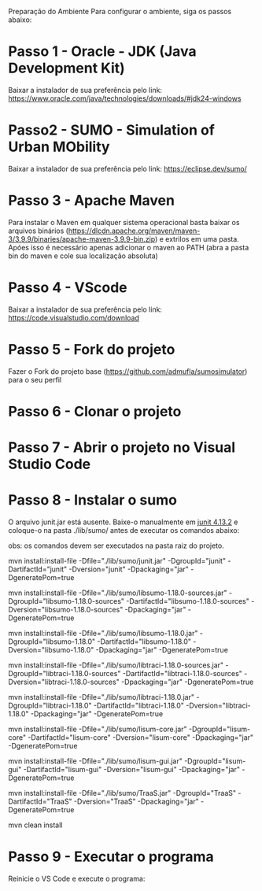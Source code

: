 ﻿Preparação do Ambiente
Para configurar o ambiente, siga os passos abaixo:

# Passo 1 - Oracle - JDK (Java Development Kit)

Baixar a instalador de sua preferência pelo link: https://www.oracle.com/java/technologies/downloads/#jdk24-windows

# Passo2 - SUMO - Simulation of Urban MObility

Baixar a instalador de sua preferência pelo link: https://eclipse.dev/sumo/

# Passo 3 - Apache Maven

Para instalar o Maven em qualquer sistema operacional basta baixar os arquivos binários (https://dlcdn.apache.org/maven/maven-3/3.9.9/binaries/apache-maven-3.9.9-bin.zip) e extrilos em uma pasta. Apóes isso é necessário apenas adicionar o maven ao PATH (abra a pasta bin do maven e cole sua localização absoluta) 

# Passo 4 - VScode

Baixar a instalador de sua preferência pelo link: https://code.visualstudio.com/download

# Passo 5 - Fork do projeto 

Fazer o Fork do projeto base (https://github.com/admufla/sumosimulator) para o seu perfil 

# Passo 6 - Clonar o projeto

# Passo 7 - Abrir o projeto no Visual Studio Code 

# Passo 8 - Instalar o sumo

O arquivo junit.jar está ausente. Baixe-o manualmente em [junit 4.13.2](https://repo1.maven.org/maven2/junit/junit/4.13.2/) e coloque-o na pasta ./lib/sumo/ antes de executar os comandos abaixo:

obs: os comandos devem ser executados na pasta raiz do projeto.

mvn install:install-file -Dfile="./lib/sumo/junit.jar" -DgroupId="junit" -DartifactId="junit" -Dversion="junit" -Dpackaging="jar" -DgeneratePom=true

mvn install:install-file -Dfile="./lib/sumo/libsumo-1.18.0-sources.jar" -DgroupId="libsumo-1.18.0-sources" -DartifactId="libsumo-1.18.0-sources" -Dversion="libsumo-1.18.0-sources" -Dpackaging="jar" -DgeneratePom=true

mvn install:install-file -Dfile="./lib/sumo/libsumo-1.18.0.jar" -DgroupId="libsumo-1.18.0" -DartifactId="libsumo-1.18.0" -Dversion="libsumo-1.18.0" -Dpackaging="jar" -DgeneratePom=true

mvn install:install-file -Dfile="./lib/sumo/libtraci-1.18.0-sources.jar" -DgroupId="libtraci-1.18.0-sources" -DartifactId="libtraci-1.18.0-sources" -Dversion="libtraci-1.18.0-sources" -Dpackaging="jar" -DgeneratePom=true

mvn install:install-file -Dfile="./lib/sumo/libtraci-1.18.0.jar" -DgroupId="libtraci-1.18.0" -DartifactId="libtraci-1.18.0" -Dversion="libtraci-1.18.0" -Dpackaging="jar" -DgeneratePom=true

mvn install:install-file -Dfile="./lib/sumo/lisum-core.jar" -DgroupId="lisum-core" -DartifactId="lisum-core" -Dversion="lisum-core" -Dpackaging="jar" -DgeneratePom=true

mvn install:install-file -Dfile="./lib/sumo/lisum-gui.jar" -DgroupId="lisum-gui" -DartifactId="lisum-gui" -Dversion="lisum-gui" -Dpackaging="jar" -DgeneratePom=true

mvn install:install-file -Dfile="./lib/sumo/TraaS.jar" -DgroupId="TraaS" -DartifactId="TraaS" -Dversion="TraaS" -Dpackaging="jar" -DgeneratePom=true

mvn clean install

# Passo 9 - Executar o programa

Reinicie o VS Code e execute o programa:

